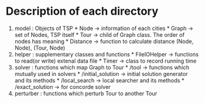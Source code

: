 # Description of each directory

  1. model : Objects of TSP
    * Node -> information of each cities
    * Graph -> set of Nodes, TSP itself
    * Tour -> child of Graph class. The order of nodes has meaning
    * Distance -> function to calculate distance (Node, Node), (Tour, Node)
  2. helper : supplementary classes and functions
    * FileIOHelper -> functions to read(or write) extenal data file
    * Timer -> class to record running time
  3. solver : functions which map Graph to Tour
    * /tool -> functions which mutually used in solvers
    * /initial_solution -> initial solution generator and its methods
    * /local_search -> local searcher and its methods
    * /exact_solution -> for concorde solver
  4. perturber : functions which perturb Tour to another Tour